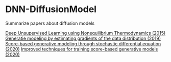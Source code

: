# DNN-DiffusionModel
Summarize papers about diffusion models 

[Deep Unsupervised Learning using Nonequilibrium Thermodynamics (2015)](J.Sohl-Dickstein_2015.ipynb)
[Generatie modeling by estimating gradients of the data distribution (2019)](Song_Yang_thread.md)
[Score-based generative modeling through stochastic differential equation (2020)](Song_Yang_thread.md)
[Improved techniques for training score-based generative models (2020)](Song_Yang_thread.md)


